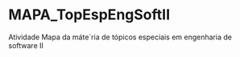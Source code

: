 # MAPA_TopEspEngSoftII
Atividade Mapa da máte´ria de tópicos especiais em engenharia de software II
